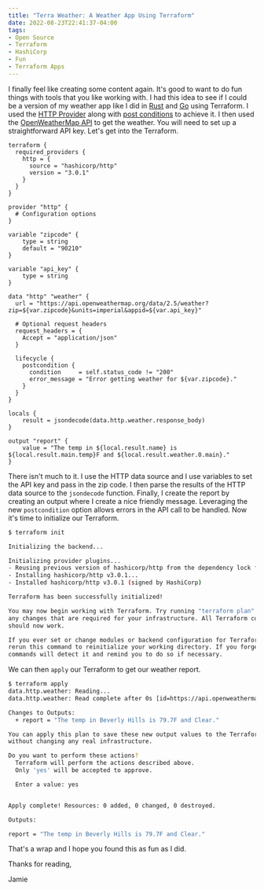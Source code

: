 ```yaml
---
title: "Terra Weather: A Weather App Using Terraform"
date: 2022-08-23T22:41:37-04:00
tags:
- Open Source
- Terraform
- HashiCorp
- Fun
- Terraform Apps
---
```


I finally feel like creating some content again. It's good to want to do fun things with tools that you like working with. I had this idea to see if I could be a version of my weather app like I did in [Rust](https://www.phillipsj.net/posts/rusty-weather-my-first-rust-app/) and [Go](https://www.phillipsj.net/posts/go-weather-my-first-go-app/) using Terraform. I used the [HTTP Provider](https://registry.terraform.io/providers/hashicorp/http/latest/docs/data-sources/http) along with [post conditions](https://www.terraform.io/language/expressions/custom-conditions#preconditions-and-postconditions) to achieve it. I then used the [OpenWeatherMap API](https://openweathermap.org/api) to get the weather. You will need to set up a straightforward API key.  Let's get into the Terraform.

```HCL
terraform {
  required_providers {
    http = {
      source = "hashicorp/http"
      version = "3.0.1"
    }
  }
}

provider "http" {
  # Configuration options
}

variable "zipcode" {
    type = string
    default = "90210"
}

variable "api_key" {
    type = string
}

data "http" "weather" {
  url = "https://api.openweathermap.org/data/2.5/weather?zip=${var.zipcode}&units=imperial&appid=${var.api_key}"

  # Optional request headers
  request_headers = {
    Accept = "application/json"
  }

  lifecycle {
    postcondition {
      condition     = self.status_code != "200"
      error_message = "Error getting weather for ${var.zipcode}."
    }
  }
}

locals {
    result = jsondecode(data.http.weather.response_body)
}

output "report" {
    value = "The temp in ${local.result.name} is ${local.result.main.temp}F and ${local.result.weather.0.main}."
}
```

There isn't much to it. I use the HTTP data source and I use variables to set the API key and pass in the zip code. I then parse the results of the HTTP data source to the `jsondecode` function. Finally, I create the report by creating an output where I create a nice friendly message. Leveraging the new `postcondition` option allows errors in the API call to be handled. Now it's time to initialize our Terraform.

```Bash
$ terraform init

Initializing the backend...

Initializing provider plugins...
- Reusing previous version of hashicorp/http from the dependency lock file
- Installing hashicorp/http v3.0.1...
- Installed hashicorp/http v3.0.1 (signed by HashiCorp)

Terraform has been successfully initialized!

You may now begin working with Terraform. Try running "terraform plan" to see
any changes that are required for your infrastructure. All Terraform commands
should now work.

If you ever set or change modules or backend configuration for Terraform,
rerun this command to reinitialize your working directory. If you forget, other
commands will detect it and remind you to do so if necessary.
```

We can then `apply` our Terraform to get our weather report.

```Bash
$ terraform apply
data.http.weather: Reading...
data.http.weather: Read complete after 0s [id=https://api.openweathermap.org/data/2.5/weather?zip=90210&units=imperial&appid=XXXXXXXXXXXXXXXXXXXXXXXXXXXX]

Changes to Outputs:
  + report = "The temp in Beverly Hills is 79.7F and Clear."

You can apply this plan to save these new output values to the Terraform state,
without changing any real infrastructure.

Do you want to perform these actions?
  Terraform will perform the actions described above.
  Only 'yes' will be accepted to approve.

  Enter a value: yes


Apply complete! Resources: 0 added, 0 changed, 0 destroyed.

Outputs:

report = "The temp in Beverly Hills is 79.7F and Clear."
```

That's a wrap and I hope you found this as fun as I did. 

Thanks for reading,

Jamie